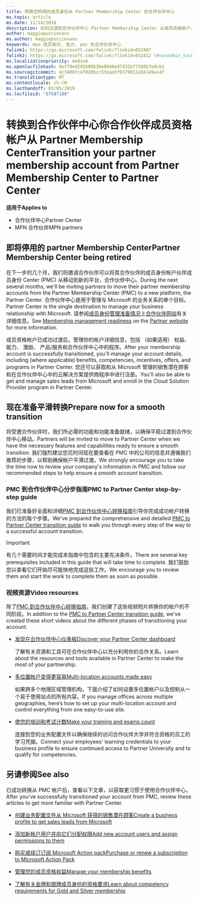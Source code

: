 ```yaml
---
title: 转换您网络的成员身份从 Partner Membership Center 到合作伙伴中心
ms.topic: article
ms.date: 11/14/2018
description: 如何过渡到合作伙伴中心 Partner Membership Center 从成员资格帐户。
author: maggiepuccievans
ms.author: maggiepuccievans
keywords: mpn 成员身份, 能力, pmc 到合作伙伴中心
fwlink1: https://go.microsoft.com/fwlink/?linkid=852407
fwlink2: https://go.microsoft.com/fwlink/?linkid=852412 (#nonadmin_tasks)
ms.localizationpriority: medium
ms.openlocfilehash: 9af70ed292b89b36e8940ed7d32bf7508b7e8cb1
ms.sourcegitcommit: 4c34d6fcaf020bcc53eaa5f0379011a56149a14f
ms.translationtype: MT
ms.contentlocale: zh-CN
ms.lasthandoff: 03/05/2019
ms.locfileid: "57587100"
---
```

# <a name="transition-your-partner-membership-account-from-partner-membership-center-to-partner-center"></a><span data-ttu-id="cec84-104">转换到合作伙伴中心你合作伙伴成员资格帐户从 Partner Membership Center</span><span class="sxs-lookup"><span data-stu-id="cec84-104">Transition your partner membership account from Partner Membership Center to Partner Center</span></span>

<span data-ttu-id="cec84-105">**适用于**</span><span class="sxs-lookup"><span data-stu-id="cec84-105">**Applies to**</span></span>

- <span data-ttu-id="cec84-106">合作伙伴中心</span><span class="sxs-lookup"><span data-stu-id="cec84-106">Partner Center</span></span>
- <span data-ttu-id="cec84-107">MPN 合作伙伴</span><span class="sxs-lookup"><span data-stu-id="cec84-107">MPN partners</span></span>

## <a name="partner-membership-center-being-retired"></a><span data-ttu-id="cec84-108">即将停用的 partner Membership Center</span><span class="sxs-lookup"><span data-stu-id="cec84-108">Partner Membership Center being retired</span></span>

<span data-ttu-id="cec84-109">在下一步的几个月，我们将邀请合作伙伴可以将其合作伙伴的成员身份帐户伙伴成员身份 Center (PMC) 从移动到新的平台，合作伙伴中心。</span><span class="sxs-lookup"><span data-stu-id="cec84-109">During the next several months, we'll be inviting partners to move their partner membership accounts from the Partner Membership Center (PMC) to a new platform, the Partner Center.</span></span> <span data-ttu-id="cec84-110">合作伙伴中心是用于管理与 Microsoft 的业务关系的单个目标。</span><span class="sxs-lookup"><span data-stu-id="cec84-110">Partner Center is the single destination to manage your business relationship with Microsoft.</span></span> <span data-ttu-id="cec84-111">请参阅[成员身份管理准备情况](https://partner.microsoft.com/support/partner-center-help)上[合作伙伴网站](https://partner.microsoft.com/commercial)有关详细信息。</span><span class="sxs-lookup"><span data-stu-id="cec84-111">See [Membership management readiness](https://partner.microsoft.com/support/partner-center-help) on the [Partner website](https://partner.microsoft.com/commercial) for more information.</span></span>

<span data-ttu-id="cec84-112">成员资格帐户已成功过渡后，管理你的帐户详细信息，包括 （如果适用） 权益、 能力、 激励、 产品/服务和合作伙伴中心中的程序。</span><span class="sxs-lookup"><span data-stu-id="cec84-112">After your membership account is successfully transitioned, you'll manage your account details, including (where applicable) benefits, competencies, incentives, offers, and programs in Partner Center.</span></span> <span data-ttu-id="cec84-113">您还可以获取和从 Microsoft 管理的销售潜在顾客和在合作伙伴中心中的云解决方案提供商程序中进行注册。</span><span class="sxs-lookup"><span data-stu-id="cec84-113">You'll also be able to get and manage sales leads from Microsoft and enroll in the Cloud Solution Provider program in Partner Center.</span></span>

## <a name="prepare-now-for-a-smooth-transition"></a><span data-ttu-id="cec84-114">现在准备平滑转换</span><span class="sxs-lookup"><span data-stu-id="cec84-114">Prepare now for a smooth transition</span></span>

<span data-ttu-id="cec84-115">将受邀合作伙伴时，我们所必需的功能和功能准备就绪，以确保平稳过渡到合作伙伴中心移动。</span><span class="sxs-lookup"><span data-stu-id="cec84-115">Partners will be invited to move to Partner Center when we have the necessary features and capabilities ready to ensure a smooth transition.</span></span> <span data-ttu-id="cec84-116">我们强烈建议您花时间现在要查看在 PMC 中的公司的信息并遵循我们推荐的步骤，以帮助确保帐户平滑过渡。</span><span class="sxs-lookup"><span data-stu-id="cec84-116">We strongly encourage you to take the time now to review your company's information in PMC and follow our recommended steps to help ensure a smooth account transition.</span></span>

### <a name="pmc-to-partner-center-step-by-step-guide"></a><span data-ttu-id="cec84-117">PMC 到合作伙伴中心分步指南</span><span class="sxs-lookup"><span data-stu-id="cec84-117">PMC to Partner Center step-by-step guide</span></span>

<span data-ttu-id="cec84-118">我们已准备好全面和详细[PMC 到合作伙伴中心转换指南](https://assetsprod.microsoft.com/mpn/en-us/membership-account-set-up-guide.pdf)引导你完成成功帐户转换的方法的每个步骤。</span><span class="sxs-lookup"><span data-stu-id="cec84-118">We've prepared the comprehensive and detailed [PMC to Partner Center transition guide](https://assetsprod.microsoft.com/mpn/en-us/membership-account-set-up-guide.pdf) to walk you through every step of the way to a successful account transition.</span></span>

>[!IMPORTANT]
><span data-ttu-id="cec84-119">有几个需要时间才能完成本指南中包含的主要先决条件。</span><span class="sxs-lookup"><span data-stu-id="cec84-119">There are several key prerequisites included in this guide that will take time to complete.</span></span> <span data-ttu-id="cec84-120">我们鼓励您以查看它们开始尽可能快地完成这些工作。</span><span class="sxs-lookup"><span data-stu-id="cec84-120">We encourage you to review them and start the work to complete them as soon as possible.</span></span>

### <a name="video-resources"></a><span data-ttu-id="cec84-121">视频资源</span><span class="sxs-lookup"><span data-stu-id="cec84-121">Video resources</span></span>

<span data-ttu-id="cec84-122">除了[PMC 到合作伙伴中心转换指南](https://assetsprod.microsoft.com/mpn/en-us/membership-account-set-up-guide.pdf)，我们创建了这些视频短片转换你的帐户的不同阶段。</span><span class="sxs-lookup"><span data-stu-id="cec84-122">In addition to the [PMC to Partner Center transition guide](https://assetsprod.microsoft.com/mpn/en-us/membership-account-set-up-guide.pdf), we've created these short videos about the different phases of transitioning your account.</span></span> 

- [<span data-ttu-id="cec84-123">发现在合作伙伴中心仪表板</span><span class="sxs-lookup"><span data-stu-id="cec84-123">Discover your Partner Center dashboard</span></span>](https://partner.microsoft.com/support/partner-center-help)
 
  <span data-ttu-id="cec84-124">了解有关资源和工具可在合作伙伴中心以充分利用你的合作关系。</span><span class="sxs-lookup"><span data-stu-id="cec84-124">Learn about the resources and tools available in Partner Center to make the most of your partnership.</span></span>

- [<span data-ttu-id="cec84-125">多位置帐户变得更容易</span><span class="sxs-lookup"><span data-stu-id="cec84-125">Multi-location accounts made easy</span></span>](https://partner.microsoft.com/support/partner-center-help)
 
  <span data-ttu-id="cec84-126">如果跨多个地理区域管理机构，下面介绍了如何设置多位置帐户以及控制从一个易于使用站点的所有内容。</span><span class="sxs-lookup"><span data-stu-id="cec84-126">If you manage offices across multiple geographies, here’s how to set up your multi-location account and control everything from one easy-to-use site.</span></span>

- [<span data-ttu-id="cec84-127">使您的培训和考试计数</span><span class="sxs-lookup"><span data-stu-id="cec84-127">Make your training and exams count</span></span>](https://partner.microsoft.com/support/partner-center-help)

  <span data-ttu-id="cec84-128">连接到您的业务配置文件以确保继续的访问合作伙伴大学并符合资格的员工的学习凭据。</span><span class="sxs-lookup"><span data-stu-id="cec84-128">Connect your employees' learning credentials to your business profile to ensure continued access to Partner University and to qualify for competencies.</span></span>

## <a name="see-also"></a><span data-ttu-id="cec84-129">另请参阅</span><span class="sxs-lookup"><span data-stu-id="cec84-129">See also</span></span>

<span data-ttu-id="cec84-130">已成功转换从 PMC 帐户后，查看以下文章，以获取更习惯于使用合作伙伴中心。</span><span class="sxs-lookup"><span data-stu-id="cec84-130">After you've successfully transitioned your account from PMC, review these articles to get more familiar with Partner Center.</span></span>

-   [<span data-ttu-id="cec84-131">创建业务配置文件从 Microsoft 获得的销售潜在顾客</span><span class="sxs-lookup"><span data-stu-id="cec84-131">Create a business profile to get sales leads from Microsoft</span></span>](create-a-marketing-profile.md)

-   [<span data-ttu-id="cec84-132">添加新帐户用户并向它们分配权限</span><span class="sxs-lookup"><span data-stu-id="cec84-132">Add new account users and assign permissions to them</span></span>](create-user-accounts-and-set-permissions.md)

-   [<span data-ttu-id="cec84-133">购买或续订订阅 Microsoft Action pack</span><span class="sxs-lookup"><span data-stu-id="cec84-133">Purchase or renew a subscription to Microsoft Action Pack</span></span>](mpn-get-action-pack.md)

-   [<span data-ttu-id="cec84-134">管理您的成员资格权益</span><span class="sxs-lookup"><span data-stu-id="cec84-134">Manage your membership benefits</span></span>](manage-your-partner-network-benefits.md)

-   [<span data-ttu-id="cec84-135">了解有关金牌和银牌成员身份的资格要求</span><span class="sxs-lookup"><span data-stu-id="cec84-135">Learn about competency requirements for Gold and Silver membership</span></span>](https://partner.microsoft.com/membership/competencies)






